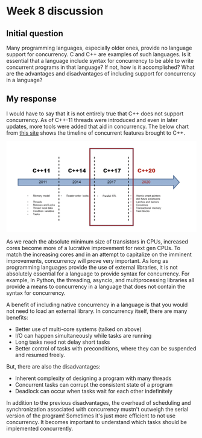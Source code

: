 # Week 8 discussion

## Initial question

Many programming languages, especially older ones, provide no language support for concurrency. C and C++ are examples of such languages. Is it essential that a language include syntax for concurrency to be able to write concurrent programs in that language? If not, how is it accomplished? What are the advantages and disadvantages of including support for concurrency in a language?

## My response

I would have to say that it is not entirely true that C++ does not support concurrency. As of C++-11 threads were introduced and even in later updates, more tools were added that aid in concurrency. The below chart from [this site](https://www.educative.io/blog/modern-multithreading-and-concurrency-in-cpp) shows the timeline of concurrent features brought to C++.

![concurrency chart](wee8pic0.png)

As we reach the absolute minimum size of transistors in CPUs, increased cores become more of a lucrative improvement for next gen CPUs. To match the increasing cores and in an attempt to capitalize on the imminent improvements, concurrency will prove very important. As long as programming languages provide the use of external libraries, it is not absolutely essential for a language to provide syntax for concurrency. For example, In Python, the threading, asyncio, and multiprocessing libraries all provide a means to concurrency in a language that does not contain the syntax for concurrency.

A benefit of including native concurrency in a language is that you would not need to load an external library. In concurrency itself, there are many benefits:

* Better use of multi-core systems (talked on above)
* I/O can happen simultaneously while tasks are running
* Long tasks need not delay short tasks
* Better control of tasks with preconditions, where they can be suspended and resumed freely.
  
But, there are also the disadvantages:

* Inherent complexity of designing a program with many threads
* Concurrent tasks can corrupt the consistent state of a program
* Deadlock can occur when tasks wait for each other indefinitely
  
In addition to the previous disadvantages, the overhead of scheduling and synchronization associated with concurrency mustn't outweigh the serial version of the program! Sometimes it's just more efficient to not use concurrency. It becomes important to understand which tasks should be implemented concurrently.
